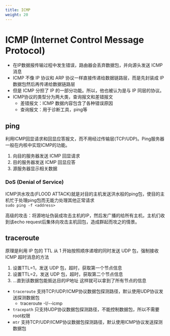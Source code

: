 ```yaml
---
title: ICMP
weight: 20
---
```


# ICMP (Internet Control Message Protocol)

- 在IP数据报传输过程中发生错误，路由器会丢弃数据包，并向源头发送 ICMP 消息
- ICMP 不像 IP 协议和 ARP 协议一样直接传递给数据链路层，而是先封装成 IP 数据包然后再传递给数据链路层
- 但是 ICMP 分担了 IP 的一部分功能。所以，他也被认为是与 IP 同层的协议。
- ICMP协议的类型分为两大类，查询报文和差错报文
  - 差错报文：ICMP 数据内容包含了各种错误原因
  - 查询报文：用于诊断工具，ping等

## ping

利用ICMP回显请求和回显应答报文，而不用经过传输层(TCP/UDP)。Ping服务器一般在内核中实现ICMP的功能。

1. 向目的服务器发送 ICMP 回显请求
2. 目的服务器发送 ICMP 回显应答
3. 源服务器显示相关数据

### DoS (Denial of Service)

ICMP洪水攻击(FLOOD ATTACK)就是对目的主机发送洪水般的ping包，使目的主机忙于处理ping包而无能力处理其他正常请求  
`sudo ping -f <address>`

高级的攻击：将源地址伪装成攻击主机的IP，然后发广播的给所有主机，主机们收到该echo request后集体向攻击主机回包，造成群起而攻之的情景。

## traceroute

原理是利用 IP 包的 TTL 从 1 开始按照顺序递增的同时发送 UDP 包，强制接收 ICMP 超时消息的方法  
1. 设置TTL=1，发送 UDP 包，超时，获取第一个节点信息
2. 设置TTL=2，发送 UDP 包，超时，获取第二个节点信息
3. ...直到该数据包能抵达目的IP地址
这样就可以拿到了所有节点的信息

- `traceroute` 支持TCP/UDP/ICMP协议数据包探测路径，默认使用UDP协议发送探测数据包
  - traceroute -I/--icmp
- `tracepath` 只支持UDP协议数据包探测路径，不能控制数据包，所以不需要root权限
- `mtr` 支持TCP/UDP/ICMP协议数据包探测路径，默认使用ICMP协议发送探测数据包

